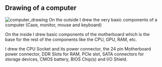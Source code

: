 ## Drawing of a computer
![computer_drawing](https://user-images.githubusercontent.com/89051396/130710781-2028c54d-8a1f-4a80-b30f-85b016b6f344.jpg)
On the outside I drew the very basic components of a computer (Case, monitor, mouse and keyboard)

On the inside I drew basic components of the motherboard which is the base for the rest of the components like the CPU, GPU, RAM, etc.

I drew the CPU Socket and its power connector, the 24 pin Motherboard power connector, DDR Slots for RAM, PCIe slot, SATA connectors for storage devices, CMOS battery, BIOS Chip(s) and I/O Shield.
